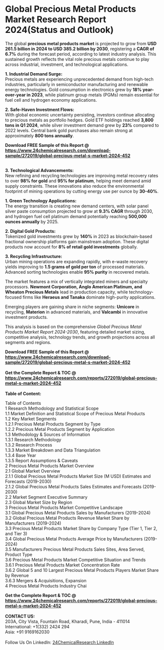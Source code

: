 <h1>Global Precious Metal Products Market Research Report 2024(Status and Outlook)</h1><p>The global <strong>precious metal products market</strong> is projected to grow from <strong>USD 261.5 billion in 2024 to USD 385.2 billion by 2030</strong>, registering a <strong>CAGR of 6.7%</strong> during the forecast period, according to latest industry analysis. This sustained growth reflects the vital role precious metals continue to play across industrial, investment, and technological applications.</p><p><strong>1. Industrial Demand Surge:</strong><br>
Precious metals are experiencing unprecedented demand from high-tech industries, particularly in semiconductor manufacturing and renewable energy technologies. Gold consumption in electronics grew by <strong>18% year-over-year in 2023</strong>, while platinum group metals (PGMs) remain essential for fuel cell and hydrogen economy applications.</p><p><strong>2. Safe-Haven Investment Flows:</strong><br>
With global economic uncertainty persisting, investors continue allocating to precious metals as portfolio hedges. Gold ETF holdings reached <strong>3,800 tons in Q1 2024</strong>, while silver investment demand grew by <strong>23%</strong> compared to 2022 levels. Central bank gold purchases also remain strong at approximately <strong>800 tons annually</strong>.</p><div><b>Download FREE Sample of this Report @ 
            <a href="https://www.24chemicalresearch.com/download-sample/272019/global-precious-metal-s-market-2024-452">
            https://www.24chemicalresearch.com/download-sample/272019/global-precious-metal-s-market-2024-452</a></b></div><br><p><strong>3. Technological Advancements:</strong><br>
New refining and recycling technologies are improving metal recovery rates to over <strong>98% for gold</strong> and <strong>95% for platinum</strong>, helping meet demand amid supply constraints. These innovations also reduce the environmental footprint of mining operations by cutting energy use per ounce by <strong>30-40%</strong>.</p><p><strong>1. Green Technology Applications:</strong><br>
The energy transition is creating new demand centers, with solar panel silver paste consumption projected to grow at <strong>9.3% CAGR</strong> through 2030, and hydrogen fuel cell platinum demand potentially reaching <strong>500,000 ounces annually</strong> by 2025.</p><p><strong>2. Digital Gold Products:</strong><br>
Tokenized gold investments grew by <strong>140%</strong> in 2023 as blockchain-based fractional ownership platforms gain mainstream adoption. These digital products now account for <strong>8% of retail gold investments</strong> globally.</p><p><strong>3. Recycling Infrastructure:</strong><br>
Urban mining operations are expanding rapidly, with e-waste recovery yields improving to <strong>1.5 grams of gold per ton</strong> of processed materials. Advanced sorting technologies enable <strong>95% purity</strong> in recovered metals.</p><p>The market features a mix of vertically integrated miners and specialty processors. <strong>Newmont Corporation, Anglo American Platinum, and Wheaton Precious Metals</strong> lead in production capacity, while technology-focused firms like <strong>Heraeus and Tanaka</strong> dominate high-purity applications.</p><p>Emerging players are gaining share in niche segments: <strong>Umicore</strong> in recycling, <strong>Materion</strong> in advanced materials, and <strong>Valcambi</strong> in innovative investment products.</p><p>This analysis is based on the comprehensive <em>Global Precious Metal Products Market Report 2024-2030</em>, featuring detailed market sizing, competitive analysis, technology trends, and growth projections across all segments and regions.</p><div><b>Download FREE Sample of this Report @ 
            <a href="https://www.24chemicalresearch.com/download-sample/272019/global-precious-metal-s-market-2024-452">
            https://www.24chemicalresearch.com/download-sample/272019/global-precious-metal-s-market-2024-452</a></b></div><br><div><b>Get the Complete Report & TOC @ 
            <a href="https://www.24chemicalresearch.com/reports/272019/global-precious-metal-s-market-2024-452">
            https://www.24chemicalresearch.com/reports/272019/global-precious-metal-s-market-2024-452</a></b></div><br>
            <b>Table of Content:</b><p>Table of Contents<br />
1 Research Methodology and Statistical Scope<br />
1.1 Market Definition and Statistical Scope of Precious Metal Products<br />
1.2 Key Market Segments<br />
1.2.1 Precious Metal Products Segment by Type<br />
1.2.2 Precious Metal Products Segment by Application<br />
1.3 Methodology & Sources of Information<br />
1.3.1 Research Methodology<br />
1.3.2 Research Process<br />
1.3.3 Market Breakdown and Data Triangulation<br />
1.3.4 Base Year<br />
1.3.5 Report Assumptions & Caveats<br />
2 Precious Metal Products Market Overview<br />
2.1 Global Market Overview<br />
2.1.1 Global Precious Metal Products Market Size (M USD) Estimates and Forecasts (2019-2030)<br />
2.1.2 Global Precious Metal Products Sales Estimates and Forecasts (2019-2030)<br />
2.2 Market Segment Executive Summary<br />
2.3 Global Market Size by Region<br />
3 Precious Metal Products Market Competitive Landscape<br />
3.1 Global Precious Metal Products Sales by Manufacturers (2019-2024)<br />
3.2 Global Precious Metal Products Revenue Market Share by Manufacturers (2019-2024)<br />
3.3 Precious Metal Products Market Share by Company Type (Tier 1, Tier 2, and Tier 3)<br />
3.4 Global Precious Metal Products Average Price by Manufacturers (2019-2024)<br />
3.5 Manufacturers Precious Metal Products Sales Sites, Area Served, Product Type<br />
3.6 Precious Metal Products Market Competitive Situation and Trends<br />
3.6.1 Precious Metal Products Market Concentration Rate<br />
3.6.2 Global 5 and 10 Largest Precious Metal Products Players Market Share by Revenue<br />
3.6.3 Mergers & Acquisitions, Expansion<br />
4 Precious Metal Products Industry Chai</p><div><b>Get the Complete Report & TOC @ 
            <a href="https://www.24chemicalresearch.com/reports/272019/global-precious-metal-s-market-2024-452">
            https://www.24chemicalresearch.com/reports/272019/global-precious-metal-s-market-2024-452</a></b></div><br><b>CONTACT US:</b><br>
            203A, City Vista, Fountain Road, Kharadi, Pune, India - 411014<br>
            International: +1(332) 2424 294<br>
            Asia: +91 9169162030 <br><br>
            Follow Us On LinkedIn: <a href="https://www.linkedin.com/company/24chemicalresearch/">24ChemicalResearch LinkedIn</a>